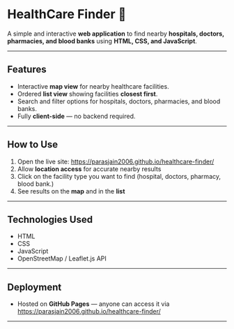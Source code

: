 # HealthCare Finder 🏥

A simple and interactive **web application** to find nearby **hospitals, doctors, pharmacies, and blood banks** using **HTML, CSS, and JavaScript**.

---

## Features
- Interactive **map view** for nearby healthcare facilities.
- Ordered **list view** showing facilities **closest first**.
- Search and filter options for hospitals, doctors, pharmacies, and blood banks.
- Fully **client-side** — no backend required.

---

## How to Use
1. Open the live site: https://parasjain2006.github.io/healthcare-finder/
2. Allow **location access** for accurate nearby results  
3. Click on the facility type you want to find (hospital, doctors, pharmacy, blood bank.)  
4. See results on the **map** and in the **list**  

---

## Technologies Used
- HTML  
- CSS
- JavaScript  
- OpenStreetMap / Leaflet.js API  

---

## Deployment
- Hosted on **GitHub Pages** — anyone can access it via https://parasjain2006.github.io/healthcare-finder/

---
